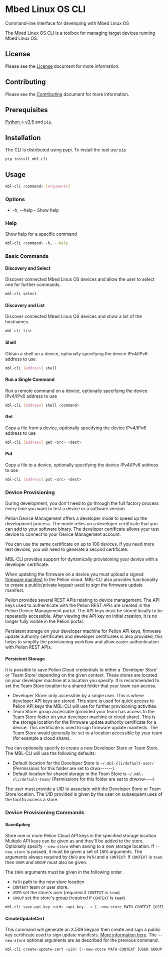 # Mbed Linux OS CLI

Command-line interface for developing with Mbed Linux OS

The Mbed Linux OS CLI is a toolbox for managing target devices running Mbed Linux OS.

## License

Please see the [License][mbl-license] document for more information.

## Contributing

Please see the [Contributing][mbl-contributing] document for more information.


## Prerequisites

[Python > v3.5](https://python.org) and `pip`. 


## Installation

The CLI is distributed using pypi. To install the tool use `pip`

```bash
pip install mbl-cli
```

## Usage

```bash
mbl-cli <command> [arguments]
```

### Options

- -h, --help - Show help

### Help

Show help for a specific command

```bash
mbl-cli <command> -h, --help
```

### Basic Commands

#### Discovery and Select

Discover connected Mbed Linux OS devices and allow the user to select one for further commands.

```bash
mbl-cli select
```

#### Discovery and List

Discover connected Mbed Linux OS devices and show a list of the hostnames.

```bash
mbl-cli list
```

#### Shell

Obtain a shell on a device, optionally specifying the device IPv4/IPv6 address to use

```bash
mbl-cli [address] shell 
```

#### Run a Single Command

Run a remote command on a device, optionally specifying the device IPv4/IPv6 address to use

```bash
mbl-cli [address] shell <command>
```

#### Get

Copy a file from a device, optionally specifying the device IPv4/IPv6 address to use

```bash
mbl-cli [address] get <src> <dest> 
```

#### Put

Copy a file to a device, optionally specifying the device IPv4/IPv6 address to use

```bash
mbl-cli [address] put <src> <dest>
```

### Device Provisioning

During development, you don't need to go through the full factory process every time you want to test a device or a software version.

Pelion Device Management offers a developer mode to speed up the development process. The mode relies on a developer certificate that you can add to your software binary. The developer certificate allows your test device to connect to your Device Management account.

You can use the same certificate on up to 100 devices. If you need more test devices, you will need to generate a second certificate.

MBL-CLI provides support for dynamically provisioning your device with a developer certificate.

When updating the firmware on a device you must upload a signed [firmware manifest](https://cloud.mbed.com/docs/current/updating-firmware/firmware-manifests.html) to the Pelion cloud. MBL-CLI also provides functionality to create a public/private keypair used to sign the firmware update manifest.

Pelion provides several REST APIs relating to device management. The API keys used to authenticate with the Pelion REST APIs are created in the Pelion Device Management portal. The API keys must be stored locally to be repeatedly accessible. After viewing the API key on initial creation, it is no longer fully visible in the Pelion portal.

Persistent storage on your developer machine for Pelion API keys, firmware update authority certificates and developer certificates is also provided; this helps to simplify the provisioning workflow and allow easier authentication with Pelion REST APIs.

#### Persistent Storage

It is possible to save Pelion Cloud credentials to either a 'Developer Store' or 'Team Store' depending on the given context.
These stores are located on your developer machine at a location you specify. It is recommended to set the Team Store location to a shared folder that your team can access.

- Developer Store: only accessible by a single user. This is where developer API keys are stored. This store is used for quick access to Pelion API keys the MBL-CLI will use for further provisioning activities.
- Team Store: group accessible (provided your team has access to the Team Store folder on your developer machine or cloud share). This is the storage location for the firmware update authority certificate for a device. This certificate is used to sign firmware update manifests. The Team Store would generally be set to a location accessible by your team (for example a cloud share).

You can optionally specify to create a new Developer Store or Team Store. The MBL-CLI will use the following defaults:

- Default location for the Developer Store is `~/.mbl-cli/default-user/` (Permissions for this folder are set to drwx------)
- Default location for shared storage in the Team Store is `~/.mbl-cli/default-team/` (Permissions for this folder are set to drwxrw----)

The user must provide a UID to associate with the Developer Store or Team Store location.
The UID provided is given by the user on subsequent uses of the tool to access a store.

### Device Provisioning Commands

#### SaveApikey

Store one or more Pelion Cloud API keys in the specified storage location.
Multiple API keys can be given as and they'll be added to the store.
Optionally specify `--new-store` when saving to a new storage location.
If `--new-store` is passed, it must be given a set of `INFO` arguments.
The arguments always required by `INFO` are `PATH` and a `CONTEXT`:
If `CONTEXT` is `team` then `USER` and `GROUP` must also be given.

The `INFO` arguments must be given in the following order.

- `PATH` path to the new store location
- `CONTEXT` team or user store.
- `USER` set the store's user (required if `CONTEXT` is `team`)
- `GROUP` set the store's group (required if `CONTEXT` is `team`)

```bash
mbl-cli save-api-key <uid> <api-key...> [--new-store PATH CONTEXT [USER GROUP]]
```

#### CreateUpdateCert

This command will generate an X.509 keypair then create and sign a public key certificate used to sign update manifests. [More information here](https://cloud.mbed.com/docs/current/updating-firmware/update-auth-cert.html). The `--new-store` optional arguments are as described for the previous command.


```bash
mbl-cli create-update-cert <uid> [--new-store PATH CONTEXT [USER GROUP]]
```

[mbl-license]: LICENSE.md
[mbl-contributing]: CONTRIBUTING.md
